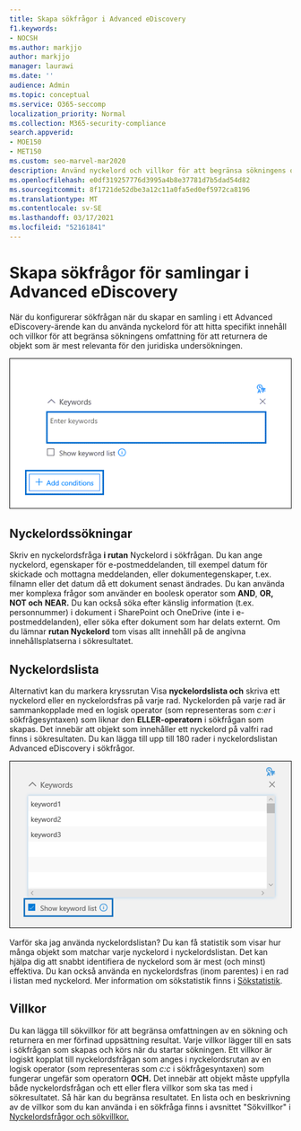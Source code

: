 ```yaml
---
title: Skapa sökfrågor i Advanced eDiscovery
f1.keywords:
- NOCSH
ms.author: markjjo
author: markjjo
manager: laurawi
ms.date: ''
audience: Admin
ms.topic: conceptual
ms.service: O365-seccomp
localization_priority: Normal
ms.collection: M365-security-compliance
search.appverid:
- MOE150
- MET150
ms.custom: seo-marvel-mar2020
description: Använd nyckelord och villkor för att begränsa sökningens omfattning när du söker efter data med hjälp av Advanced eDiscovery i Microsoft 365.
ms.openlocfilehash: e0df319257776d3995a4b8e37781d7b5dad54d82
ms.sourcegitcommit: 8f1721de52dbe3a12c11a0fa5ed0ef5972ca8196
ms.translationtype: MT
ms.contentlocale: sv-SE
ms.lasthandoff: 03/17/2021
ms.locfileid: "52161841"
---
```

# <a name="build-search-queries-for-collections-in-advanced-ediscovery"></a>Skapa sökfrågor för samlingar i Advanced eDiscovery

När du konfigurerar sökfrågan när du skapar en samling i ett Advanced eDiscovery-ärende kan du använda nyckelord för att hitta specifikt innehåll och villkor för att begränsa sökningens omfattning för att returnera de objekt som är mest relevanta för den juridiska undersökningen. [](collections-overview.md)

![Använda nyckelord och villkor för att begränsa resultatet av en sökning](../media/SearchQueryBox.png)

## <a name="keyword-searches"></a>Nyckelordssökningar

Skriv en nyckelordsfråga **i rutan** Nyckelord i sökfrågan. Du kan ange nyckelord, egenskaper för e-postmeddelanden, till exempel datum för skickade och mottagna meddelanden, eller dokumentegenskaper, t.ex. filnamn eller det datum då ett dokument senast ändrades. Du kan använda mer komplexa frågor som använder en boolesk operator som **AND**, **OR,** **NOT och** **NEAR.** Du kan också söka efter känslig information (t.ex. personnummer) i dokument i SharePoint och OneDrive (inte i e-postmeddelanden), eller söka efter dokument som har delats externt. Om du lämnar **rutan Nyckelord** tom visas allt innehåll på de angivna innehållsplatserna i sökresultatet.

## <a name="keyword-list"></a>Nyckelordslista

Alternativt kan du markera kryssrutan Visa **nyckelordslista och** skriva ett nyckelord eller en nyckelordsfras på varje rad. Nyckelorden på varje rad är sammankopplade med en logisk operator (som representeras som *c:er* i sökfrågesyntaxen) som liknar den **ELLER-operatorn** i sökfrågan som skapas. Det innebär att objekt som innehåller ett nyckelord på valfri rad finns i sökresultaten. Du kan lägga till upp till 180 rader i nyckelordslistan Advanced eDiscovery i sökfrågor.

![Använd nyckelordslistan för att få statistik för varje nyckelord i frågan](../media/KeywordListSearch.png)

Varför ska jag använda nyckelordslistan? Du kan få statistik som visar hur många objekt som matchar varje nyckelord i nyckelordslistan. Det kan hjälpa dig att snabbt identifiera de nyckelord som är mest (och minst) effektiva. Du kan också använda en nyckelordsfras (inom parentes) i en rad i listan med nyckelord. Mer information om sökstatistik finns i [Sökstatistik](search-statistics-in-advanced-ediscovery.md).

## <a name="conditions"></a>Villkor

Du kan lägga till sökvillkor för att begränsa omfattningen av en sökning och returnera en mer förfinad uppsättning resultat. Varje villkor lägger till en sats i sökfrågan som skapas och körs när du startar sökningen. Ett villkor är logiskt kopplat till nyckelordsfrågan som anges i nyckelordsrutan av en logisk operator (som representeras som *c:c* i sökfrågesyntaxen) som fungerar ungefär som operatorn **OCH.** Det innebär att objekt måste uppfylla både nyckelordsfrågan och ett eller flera villkor som ska tas med i sökresultatet. Så här kan du begränsa resultatet. En lista och en beskrivning av de villkor som du kan använda i en sökfråga finns i avsnittet "Sökvillkor" i [Nyckelordsfrågor och sökvillkor.](keyword-queries-and-search-conditions.md#search-conditions)
